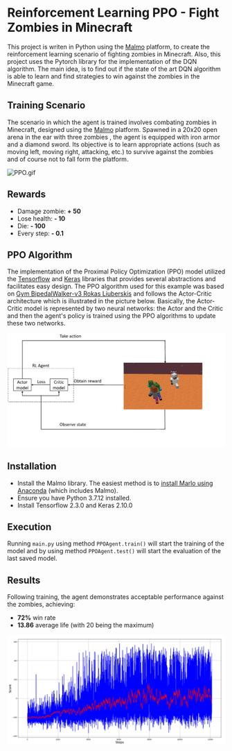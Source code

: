 # Reinforcement Learning PPO - Fight Zombies in Minecraft

This project is writen in Python using the [Malmo](https://github.com/microsoft/malmo/tree/master) platform, to create the 
reinforcement learning scenario of fighting zombies in Minecraft. Also, this project uses the Pytorch library for the
implementation of the DQN algorithm. The main idea, is to find out if the state of the art DQN algorithm is
able to learn and find strategies to win against the zombies in the Minecraft game.

## Training Scenario
The scenario in which the agent is trained involves combating zombies in Minecraft, designed using the 
[Malmo](https://github.com/microsoft/malmo/tree/master) platform. Spawned in a 20x20 open arena in the ear with three zombies
, the agent is equipped with iron armor and a diamond sword. Its objective is to learn appropriate actions 
(such as moving left, moving right, attacking, etc.) to survive against the zombies and of course not to fall form the platform.

![PPO.gif](MyResults%2FPPO.gif)

## Rewards
* Damage zombie: **+ 50**
* Lose health: **- 10**
* Die: **- 100**
* Every step: **- 0.1**

## PPO Algorithm
The implementation of the Proximal Policy Optimization (PPO) model utilized the [Tensorflow](https://www.tensorflow.org/) and [Keras](https://keras.io/) libraries that provides several 
abstractions and facilitates easy design. The PPO algorithm used for this example was based on [Gym BipedalWalker-v3 Rokas Liuberskis](https://pylessons.com/BipedalWalker-v3-PPO) and follows the Actor-Critic 
architecture which is illustrated in the picture below. Basically, the Actor-Critic model is represented by two neural networks: 
the Actor and the Critic and then the agent's policy is trained using the PPO algorithms to update these two networks.

![PPO.png](MyResults%2FPPO.png)

## Installation
* Install the Malmo library. The easiest method is to [install Marlo using Anaconda](https://marlo.readthedocs.io/en/latest/installation.html) (which includes Malmo).
* Ensure you have Python 3.7.12 installed.
* Install Tensorflow 2.3.0 and Keras 2.10.0

## Execution
Running `main.py` using method `PPOAgent.train()` will start the training of the model and by using method `PPOAgent.test()`
will start the evaluation of the last saved model.

## Results
Following training, the agent demonstrates acceptable performance against the zombies, achieving:
* **72%** win rate
* **13.86** average life (with 20 being the maximum)

![FightingZombies-Training.png](MyResults%2FResults11%2FFightingZombies-Training.png)